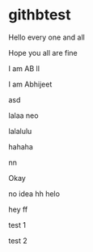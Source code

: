 # githbtest

Hello every one and all

Hope you all are fine

I am AB
ll

I am Abhijeet

asd

lalaa neo

lalalulu

hahaha

nn

Okay

no idea 
hh
helo

hey
ff

test 1 

test 2
